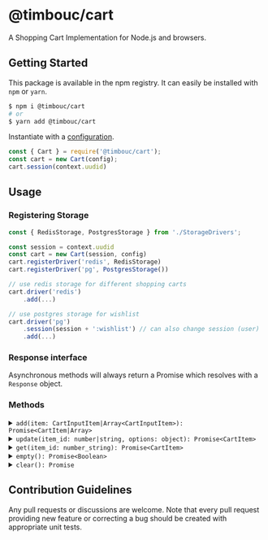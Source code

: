 # @timbouc/cart

A Shopping Cart Implementation for Node.js and browsers.



## Getting Started

This package is available in the npm registry.
It can easily be installed with `npm` or `yarn`.

```bash
$ npm i @timbouc/cart
# or
$ yarn add @timbouc/cart
```

Instantiate with a [configuration](examples/config.ts).

```javascript
const { Cart } = require('@timbouc/cart');
const cart = new Cart(config);
cart.session(context.uudid)
```





## Usage

### Registering Storage

```typescript
const { RedisStorage, PostgresStorage } from './StorageDrivers';

const session = context.uudid
const cart = new Cart(session, config)
cart.registerDriver('redis', RedisStorage)
cart.registerDriver('pg', PostgresStorage())

// use redis storage for different shopping carts
cart.driver('redis')
	.add(...)

// use postgres storage for wishlist
cart.driver('pg')
    .session(session + ':wishlist') // can also change session (user)
	.add(...)
```



### Response interface

Asynchronous methods will always return a Promise which resolves with a `Response`
object.



### Methods

<details>
<summary markdown="span"><code>add(item: CartInputItem|Array&lt;CartInputItem&gt;): Promise&lt;CartItem|Array<CartItem>&gt;</code></summary>

This method will append the content to the file at the location.
If the file doesn't exist yet, it will be created.

```javascript
// add one item to cart
const item = await cart.add({
    id: product.id,
    name: product.name,
    price: product.price,
    quantity: 3, // defaults to one
    options: options as Array<CartItemOption>,
})

// add multiple items to cart
const [item1, item2] = await cart.add([
    {
        id: product1.id,
        name: product1.name,
        price: product1.price,
        options: [{
            name: "Color",
            value: "pink",
        }]
    },
    {
        id: product2.id,
        name: product2.name,
        price: product2.price,
    },
])
```

</details>

<details>
<summary markdown="span"><code>update(item_id: number|string, options: object): Promise&lt;CartItem&gt;</code></summary>

```typescript
// new item price, price can also be a string format like so: '98.67'
cart.update(456, {
    name: 'New Item Name',
    price: 99.99,
});


// update a product's quantity
cart.update(456, {
    quantity: 2, // if the current product has a quantity of 4, another 2 will be added so this will result to 6
});

// update a product by reducing its quantity
cart.update(456, {
    quantity: -1, // if the current product has a quantity of 4, another 2 will be subtracted so this will result to 3
});

// NOTE: as you can see by default, the quantity update is relative to its current value
// to totally replace the quantity instead of incrementing or decrementing its current quantity value
// pass an array in quantity
cart.update(456, {
    quantity: {
        relative: false,
        value: 5
    }
});
```

</details>

<details>
<summary markdown="span"><code>get(item_id: number_string): Promise&lt;CartItem&gt;</code></summary>


```javascript
const item = await cart.get(item_id);
```

</details>

<details>
<summary markdown="span"><code>empty(): Promise&lt;Boolean&gt;</code></summary>


```javascript
await cart.empty()
```

</details>

<details>
<summary markdown="span"><code>clear(): Promise</code></summary>

```javascript
await cart.clear()
```

</details>

## Contribution Guidelines

Any pull requests or discussions are welcome.
Note that every pull request providing new feature or correcting a bug should be created with appropriate unit tests.
